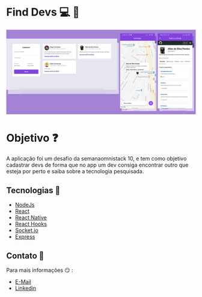 # Find Devs :computer: :iphone:


![Screenshots](https://github.com/allandev7/FindDevs/blob/master/Screenshots.png)


# Objetivo :question:
A aplicação foi um desafio da semanaomnistack 10, e tem como objetivo cadastrar devs de forma que no app
um dev consiga encontrar outro que esteja por perto e saiba sobre a tecnologia pesquisada.



## Tecnologias :rocket:

* [NodeJs](https://nodejs.org/en/docs/)
* [React](https://pt-br.reactjs.org/docs/getting-started.html)
* [React Native](https://reactnative.dev/)
* [React Hooks](https://pt-br.reactjs.org/docs/hooks-intro.html)
* [Socket.io](https://socket.io/docs/)
* [Express](https://expressjs.com/pt-br/4x/api.html)

## Contato :email:
Para mais informações :smirk: :

* [E-Mail](mailto:allansilvapereira10@gmail.com)
* [Linkedin](https://www.linkedin.com/in/allan-da-silva-pereira-228203161/?originalSubdomain=br)
